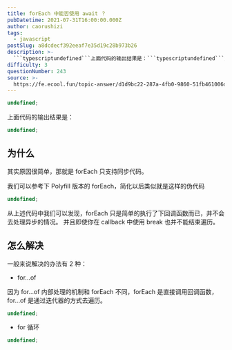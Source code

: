 ```yaml
---
title: forEach 中能否使用 await ？
pubDatetime: 2021-07-31T16:00:00.000Z
author: caorushizi
tags:
  - javascript
postSlug: a8dcdecf392eeaf7e35d19c28b973b26
description: >-
  ```typescriptundefined```上面代码的输出结果是：```typescriptundefined```为什么---其实原因很简单，那就是forEach只支持同步代码。我们可以参考下
difficulty: 3
questionNumber: 243
source: >-
  https://fe.ecool.fun/topic-answer/d1d9bc22-287a-4fb0-9860-51fb461006de?orderBy=updateTime&order=desc&tagId=10
---
```


```typescript
undefined;
```

上面代码的输出结果是：

```typescript
undefined;
```

## 为什么

其实原因很简单，那就是 forEach 只支持同步代码。

我们可以参考下 Polyfill 版本的 forEach，简化以后类似就是这样的伪代码

```typescript
undefined;
```

从上述代码中我们可以发现，forEach 只是简单的执行了下回调函数而已，并不会去处理异步的情况。 并且即使你在 callback 中使用 break 也并不能结束遍历。

## 怎么解决

一般来说解决的办法有 2 种：

- for...of

因为 for...of 内部处理的机制和 forEach 不同，forEach 是直接调用回调函数，for...of 是通过迭代器的方式去遍历。

```typescript
undefined;
```

- for 循环

```typescript
undefined;
```
